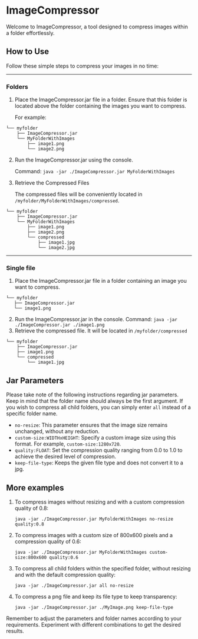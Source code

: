 # ImageCompressor

Welcome to ImageCompressor, a tool designed to compress images within a folder effortlessly.

## How to Use
Follow these simple steps to compress your images in no time:

---

### Folders

1. Place the ImageCompressor.jar file in a folder. Ensure that this folder is located above the folder containing the images you want to compress.

   For example:

```
└── myfolder
    ├── ImageCompressor.jar
    └── MyFolderWithImages
        ├── image1.png
        └── image2.png
```

2. Run the ImageCompressor.jar using the console.

   Command: `java -jar ./ImageCompressor.jar MyFolderWithImages`

3. Retrieve the Compressed Files

   The compressed files will be conveniently located in `/myfolder/MyFolderWithImages/compressed`.
```
└── myfolder
    ├── ImageCompressor.jar
    └── MyFolderWithImages
        ├── image1.png
        ├── image2.png
        └── compressed
            ├── image1.jpg
            └── image2.jpg
```
---

### Single file

1. Place the ImageCompressor.jar file in a folder containing an image you want to compress.
```
└── myfolder
   ├── ImageCompressor.jar
   └── image1.png
```
2. Run the ImageCompressor.jar in the console. Command: `java -jar ./ImageCompressor.jar ./image1.png`
3. Retrieve the compressed file. It will be located in `/myfolder/compressed`
```
└── myfolder
    ├── ImageCompressor.jar
    ├── image1.png
    └── compressed
        └── image1.jpg
```

## Jar Parameters

Please take note of the following instructions regarding jar parameters. Keep in mind that the folder name should always be the first argument. If you wish to compress all child folders, you can simply enter `all` instead of a specific folder name.

- `no-resize`: This parameter ensures that the image size remains unchanged, without any reduction.
- `custom-size:WIDTHxHEIGHT`: Specify a custom image size using this format. For example, `custom-size:1280x720`.
- `quality:FLOAT`: Set the compression quality ranging from 0.0 to 1.0 to achieve the desired level of compression.
- `keep-file-type`: Keeps the given file type and does not convert it to a jpg.

## More examples

1. To compress images without resizing and with a custom compression quality of 0.8:
   ```
   java -jar ./ImageCompressor.jar MyFolderWithImages no-resize quality:0.8
   ```

2. To compress images with a custom size of 800x600 pixels and a compression quality of 0.6:
   ```
   java -jar ./ImageCompressor.jar MyFolderWithImages custom-size:800x600 quality:0.6
   ```

3. To compress all child folders within the specified folder, without resizing and with the default compression quality:
   ```
   java -jar ./ImageCompressor.jar all no-resize
   ```

4. To compress a png file and keep its file type to keep transparency:
   ```
   java -jar ./ImageCompressor.jar ./MyImage.png keep-file-type
   ```

Remember to adjust the parameters and folder names according to your requirements. Experiment with different combinations to get the desired results.
